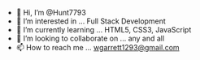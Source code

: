 - 👋 Hi, I’m @Hunt7793
- 👀 I’m interested in ... Full Stack Development
- 🌱 I’m currently learning ... HTML5, CSS3, JavaScript
- 💞️ I’m looking to collaborate on ... any and all
- 📫 How to reach me ... wgarrett1293@gmail.com

<!---
Hunt7793/Hunt7793 is a ✨ special ✨ repository because its `README.md` (this file) appears on your GitHub profile.
You can click the Preview link to take a look at your changes.
--->
